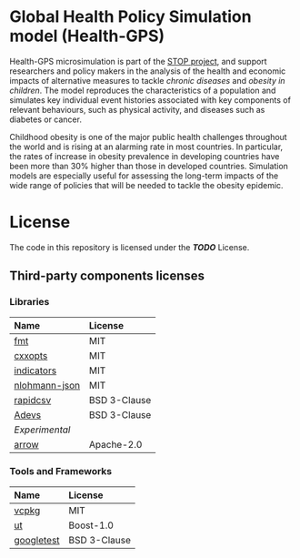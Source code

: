 # Global Health Policy Simulation model (Health-GPS)

Health-GPS microsimulation is part of the [STOP project](https://www.stopchildobesity.eu/), and support researchers and policy makers in the analysis of the health and economic impacts of alternative measures to tackle *chronic diseases* and *obesity in children*. The model reproduces the characteristics of a population and simulates key individual event histories associated with key components of relevant behaviours, such as physical activity, and diseases such as diabetes or cancer.

Childhood obesity is one of the major public health challenges throughout the world and is rising at an alarming rate in most countries. In particular, the rates of increase in obesity prevalence in developing countries have been more than 30% higher than those in developed countries. Simulation models are especially useful for assessing the long-term impacts of the wide range of policies that will be needed to tackle the obesity epidemic.

# License

The code in this repository is licensed under the ***TODO*** License.

## Third-party components licenses

### Libraries
| Name  | License |
|:---   |:---     |
| [fmt](https://github.com/fmtlib/fmt)                                       | MIT          |
| [cxxopts](https://github.com/jarro2783/cxxopts)                            | MIT          |
| [indicators](https://github.com/p-ranav/indicators)                        | MIT          |
| [nlohmann-json](https://github.com/nlohmann/json)                          | MIT          |
| [rapidcsv](https://github.com/d99kris/rapidcsv)                            | BSD 3-Clause |
| [Adevs](https://sourceforge.net/projects/adevs/)                           | BSD 3-Clause |
| *Experimental* ||
| [arrow](https://github.com/apache/arrow)                                   | Apache-2.0   |
### Tools and Frameworks
| Name  | License |
|:---   |:---     |
| [vcpkg](https://github.com/microsoft/vcpkg)          | MIT          |
| [ut](https://github.com/boost-ext/ut)                | Boost-1.0    |
| [googletest](https://github.com/google/googletest)   | BSD 3-Clause |



